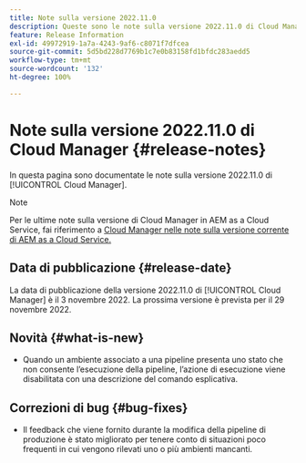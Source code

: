```yaml
---
title: Note sulla versione 2022.11.0
description: Queste sono le note sulla versione 2022.11.0 di Cloud Manager.
feature: Release Information
exl-id: 49972919-1a7a-4243-9af6-c8071f7dfcea
source-git-commit: 5d5bd228d7769b1c7e0b83158fd1bfdc283aedd5
workflow-type: tm+mt
source-wordcount: '132'
ht-degree: 100%

---
```


# Note sulla versione 2022.11.0 di Cloud Manager {#release-notes}

In questa pagina sono documentate le note sulla versione 2022.11.0 di [!UICONTROL Cloud Manager].

>[!NOTE]
>
>Per le ultime note sulla versione di Cloud Manager in AEM as a Cloud Service, fai riferimento a [Cloud Manager nelle note sulla versione corrente di AEM as a Cloud Service.](https://experienceleague.adobe.com/docs/experience-manager-cloud-service/content/implementing/using-cloud-manager/release-notes-cloud-manager/release-notes-cm-current.html?lang=it)

## Data di pubblicazione {#release-date}

La data di pubblicazione della versione 2022.11.0 di [!UICONTROL Cloud Manager] è il 3 novembre 2022. La prossima versione è prevista per il 29 novembre 2022.

## Novità {#what-is-new}

* Quando un ambiente associato a una pipeline presenta uno stato che non consente l’esecuzione della pipeline, l’azione di esecuzione viene disabilitata con una descrizione del comando esplicativa.

## Correzioni di bug {#bug-fixes}

* Il feedback che viene fornito durante la modifica della pipeline di produzione è stato migliorato per tenere conto di situazioni poco frequenti in cui vengono rilevati uno o più ambienti mancanti.
